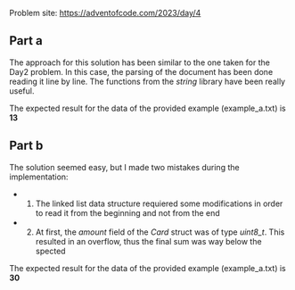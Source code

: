 Problem site: https://adventofcode.com/2023/day/4

## Part a

The approach for this solution has been similar to the one taken for the Day2 problem. In this case, the parsing of the document has been done reading it line by line. The functions from the _string_ library have been really useful.

The expected result for the data of the provided example (example_a.txt) is **13**

## Part b

The solution seemed easy, but I made two mistakes during the implementation:

- 1. The linked list data structure requiered some modifications in order to read it from the beginning and not from the end

- 2. At first, the _amount_ field of the _Card_ struct was of type _uint8_t_. This resulted in an overflow, thus the final sum was way below the spected

The expected result for the data of the provided example (example_a.txt) is **30**